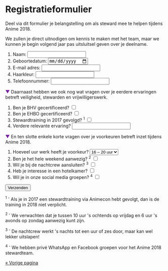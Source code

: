 # Registratieformulier

Deel via dit formulier je belangstelling om als steward mee te helpen tijdens Anime 2018.

<p class="waarschuwing">We zullen je direct uitnodigen om kennis te maken met het team, maar we
kunnen je begin volgend jaar pas uitsluitsel geven over je deelname.</p>

<p style="display: none" id="error" class="error">Eén van de velden was niet goed ingevuld, sorry! Probeer het nog eens.</p>
<script>
if (document.location.hash == '#error')
  document.getElementById('error').style.display = 'block';
</script>

<form action="registratie.php" method="post">
  <ol>
    <li>
      <label for="naam">Naam:</label>
      <input type="text" required name="naam" id="naam" />
    </li>
    <li>
      <label for="geboortedatum">Geboortedatum:</label>
      <input type="date" required name="geboortedatum" id="geboortedatum" />
    </li>
    <li>
      <label for="email">E-mail adres:</label>
      <input type="email" name="email" id="email" />
    </li>
    <li>
      <label for="haarkleur">Haarkleur:</label>
      <input type="text" required name="haarkleur" id="haarkleur" />
    </li>
    <li>
      <label for="telefoonnummer">Telefoonnummer:</label>
      <input type="text" required name="telefoonnummer" id="telefoonnummer" />
    </li>
  </ol>

<span style="color: #7B1FA2">▼</span> Daarnaast hebben we ook nog wat vragen over je eerdere
ervaringen betreft veiligheid, stewarden en vrijwilligerswerk.

  <ol>
    <li>
      <label for="bhv">Ben je BHV gecertificeerd?</label>
      <input type="checkbox" name="bhv" id="bhv" />
    </li>
    <li>
      <label for="ehbo">Ben je EHBO gecertificeerd?</label>
      <input type="checkbox" name="ehbo" id="ehbo" />
    </li>
    <li>
      <label for="stewardtraining">Stewardtraining in 2017 gevolgd? <sup>1</sup></label>
      <input type="checkbox" name="stewardtraining" id="stewardtraining" />
    </li>
    <li>
      <label for="ervaring">Verdere relevante ervaring?</label>
      <input type="text" name="ervaring" id="ervaring" />
    </li>
  </ol>

<span style="color: #7B1FA2">▼</span> En ten slotte enkele korte vragen over je voorkeuren betreft
inzet tijdens Anime 2018.

  <ol>
    <li>
      <label for="uren">Hoeveel uur werk heeft je voorkeur?</label>
      <select name="uren" id="uren">
        <option>12 – 16 uur</option>
        <option selected>16 – 20 uur</option>
        <option>20+ uur</option>
      </select>
    </li>
    <li>
      <label for="aanwezig">Ben je het hele weekend aanwezig? <sup>2</sup></label>
      <input type="checkbox" name="aanwezig" id="aanwezig" />
    </li>
    <li>
      <label for="night">Wil je bij de nachtcrew aansluiten? <sup>3</sup></label>
      <input type="checkbox" name="night" id="night" />
    </li>
    <li>
      <label for="hotel">Heb je interesse in een hotelkamer?</label>
      <input type="checkbox" name="hotel" id="hotel" />
    </li>
    <li>
      <label for="social">Wil je in onze social media groepen? <sup>4</sup></label>
      <input type="checkbox" name="social" id="social" />
    </li>
  </ol>

  <input type="submit" value="Verzenden" />
</form>

<sup>1 -</sup> Als je in 2017 een stewardtraining via Animecon hebt gevolgt, dan is de training in
2018 niet verplicht.</span>

<sup>2 -</sup> We verwachten dat je tussen 10 uur 's ochtends op vrijdag en 6 uur 's avonds op
zondag aanwezig kunt zijn.

<sup>3 -</sup> De nachtcrew werkt 's nachts tot een uur of zes door, maar kan wel lekker uitslapen!

<sup>4 -</sup> We hebben privé WhatsApp en Facebook groepen voor het Anime 2018 stewardteam.

[« Vorige pagina](index.html)
